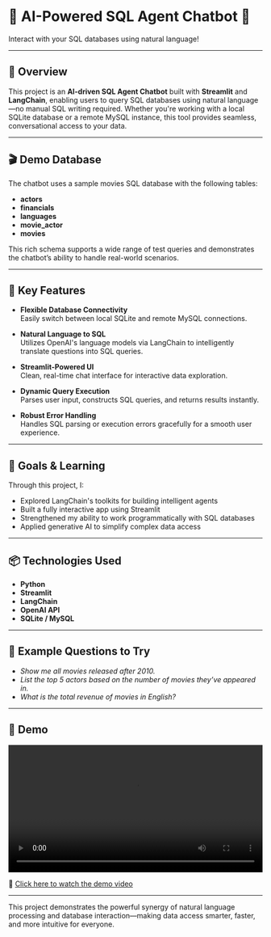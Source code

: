 # 🧠 AI-Powered SQL Agent Chatbot 🤖

Interact with your SQL databases using natural language!

---

## 🚀 Overview

This project is an **AI-driven SQL Agent Chatbot** built with **Streamlit** and **LangChain**, enabling users to query SQL databases using natural language—no manual SQL writing required. Whether you're working with a local SQLite database or a remote MySQL instance, this tool provides seamless, conversational access to your data.

---

## 🎬 Demo Database

The chatbot uses a sample movies SQL database with the following tables:

- **actors**
- **financials**
- **languages**
- **movie_actor**
- **movies**

This rich schema supports a wide range of test queries and demonstrates the chatbot’s ability to handle real-world scenarios.

---

## 🔑 Key Features

- **Flexible Database Connectivity**  
  Easily switch between local SQLite and remote MySQL connections.

- **Natural Language to SQL**  
  Utilizes OpenAI's language models via LangChain to intelligently translate questions into SQL queries.

- **Streamlit-Powered UI**  
  Clean, real-time chat interface for interactive data exploration.

- **Dynamic Query Execution**  
  Parses user input, constructs SQL queries, and returns results instantly.

- **Robust Error Handling**  
  Handles SQL parsing or execution errors gracefully for a smooth user experience.

---

## 🎯 Goals & Learning

Through this project, I:

- Explored LangChain's toolkits for building intelligent agents
- Built a fully interactive app using Streamlit
- Strengthened my ability to work programmatically with SQL databases
- Applied generative AI to simplify complex data access

---

## 📦 Technologies Used

- **Python**
- **Streamlit**
- **LangChain**
- **OpenAI API**
- **SQLite / MySQL**

---

## 💬 Example Questions to Try

- *Show me all movies released after 2010.*
- *List the top 5 actors based on the number of movies they’ve appeared in.*
- *What is the total revenue of movies in English?*

---

## 🎥 Demo

<video width="100%" controls>
  <source src="AI SQL Agents.mp4" type="video/mp4">
  Your browser does not support the video tag.
</video>

🔗 [Click here to watch the demo video](AI%20SQL%20Agents.mp4)


---

This project demonstrates the powerful synergy of natural language processing and database interaction—making data access smarter, faster, and more intuitive for everyone.

